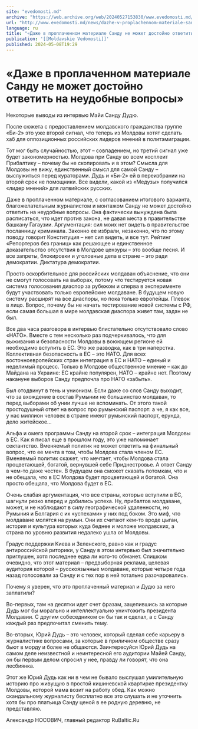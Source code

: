 ```yaml
---
site: "evedomosti.md"
archive: "https://web.archive.org/web/20240527153830/www.evedomosti.md/news/dazhe-v-proplachennom-materiale-sandu-ne-mozhet-dostojno-otv"
url: "http://www.evedomosti.md/news/dazhe-v-proplachennom-materiale-sandu-ne-mozhet-dostojno-otv"
language: ru
title: "«Даже в проплаченном материале Санду не может достойно ответить на неудобные вопросы»"
publication: '[[Moldavskie Vedomosti]]'
published: 2024-05-08T19:29
---
```


# «Даже в проплаченном материале Санду не может достойно ответить на неудобные вопросы»

Некоторые выводы из интервью Майи Санду Дудю.

После сюжета с предоставлением молдавского гражданства группе «Би-2» это уже второй сигнал, что теперь из Молдовы хотят сделать хаб для оппозиционных российских лидеров мнений в политэмиграции.

Тот мог быть случайностью, этот – совпадением, но третий сигнал уже будет закономерностью. Молдова при Санду во всем косплеит Прибалтику – почему бы не скопировать и в этом? Смысла для Молдовы не вижу, единственный смысл для самой Санду – выслужиться перед кураторами. Дудь и «Би-2» ей в переизбрании на второй срок не помощники. Все видели, какой из «Медузы» получился «лидер мнений» для латвийских русских.

Даже в проплаченном материале, с согласованием итогового варианта, благожелательным журналистом и монтажом Санду не может достойно ответить на неудобные вопросы. Она фактически вынуждена была расписаться, что идет против закона, не давая места в правительстве башкану Гагаузии. Аргументация: сил моих нет видеть в правительстве посланницу криминала. Законно ее избрали, незаконно, что по этому поводу говорит Конституция – нет сил видеть, и все тут. Рейтинг «Репортеров без границ» как решающее и единственное доказательство отсутствия в Молдове цензуры – это вообще песня. И все запреты, блокировки и уголовные дела в стране – это ради демократии. Диктатура демократии.

Просто оскорбительное для российских молдаван объяснение, что они не смогут голосовать на выборах, потому что тестируется новая система голосования диаспор за рубежом и сперва в эксперименте будут участвовать только европейские молдаване. В будущем новую систему расширят на все диаспоры, но пока только европейцы. Плевок в лицо. Вопрос, почему бы не начать тестирование новой системы с РФ, если самая большая в мире молдавская диаспора живет там, задан не был.

Все два часа разговора в интервью блистательно отсутствовало слово «НАТО». Вместе с тем несколько раз подчеркивалось, что для выживания и безопасности Молдовы в воюющем регионе ей необходимо вступить в ЕС. Это же разводка, как в три наперстка. Коллективная безопасность в ЕС – это НАТО. Для всех восточноевропейских стран интеграция в ЕС и НАТО – единый и неделимый процесс. Только в Молдове общественное мнение – как до Майдана на Украине: ЕС крайне популярен, НАТО – крайне нет. Поэтому накануне выборов Санду предпочла про НАТО «забыть».

Был отодвинут в тень и унионизм. Если даже со слов Санду выходит, что за вхождение в состав Румынии не большинство молдаван, то перед выборами об унии лучше не вспоминать. От этого такой простодушный ответ на вопрос про румынский паспорт: а че, я как все, у нас миллион человек в стране имеют румынский паспорт, ерунда, дело житейское...

Альфа и омега программы Санду на второй срок – интеграция Молдовы в ЕС. Как я писал еще в прошлом году, это уже напоминает сектантство. Вменяемый политик не может ответить на финальный вопрос, что ее мечта в том, чтобы Молдова стала членом ЕС. Вменяемый политик скажет, что мечтает, чтобы Молдова стала процветающей, богатой, вернувшей себе Приднестровье. А ответ Санду в чем-то даже честен. В будущем она сможет сказать потомкам, что и не обещала, что в ЕС Молдова будет процветающей и богатой. Она просто обещала, что Молдова будет в ЕС.

Очень слабая аргументация, что все страны, которые вступили в ЕС, шагнули резко вперед и добились успеха. Ну, прибалтов молдаване, может, и не наблюдают в силу географической удаленности, но Румыния и Болгария с их «успехами» у них под боком. Это миф, что молдаване молятся на румын. Они их считают кем-то вроде цыган, история и культура которых куда беднее и моложе молдавских, а страна по уровню развития недалеко ушла от Молдовы.

Градус поддержки Киева и Зеленского, равно как и градус антироссийской риторики, у Санду в этом интервью был значительно приглушен, хотя последнее едва ли кого-то обманет. Слишком очевидно, что этот материал – предвыборная реклама, целевая аудитория которой – русскоязычные молдаване, которые четыре года назад голосовали за Санду и с тех пор в ней тотально разочаровались.

Почему я уверен, что это проплаченный материал и Дудю за него заплатили?

Во-первых, там на десятки идет счет фразам, зацепившись за которые Дудь мог бы морально и интеллектуально уничтожить президента Молдавии. С другим собеседником он бы так и сделал, а с Санду каждый раз предпочитал сменить тему.

Во-вторых, Юрий Дудь – это человек, который сделал себе карьеру в журналистике вопросами, за которые в приличном обществе сразу бьют в морду и более не общаются. Заинтересуйся Юрий Дудь на самом деле неизвестной и неинтересной его аудитории Майей Санду, он бы первым делом спросил у нее, правду ли говорят, что она лесбиянка.

Этот же Юрий Дудь как ни в чем не бывало выслушал умилительную историю про живущую в простой кишиневской квартирке президентку Молдовы, которой мама возит на работу обед. Как можно скандальному журналисту бесплатно все это слушать и не уточнить хотя бы про платьица Санду ценой в ее родную деревню, не представляю.

Александр НОСОВИЧ, главный редактор RuBaltic.Ru 